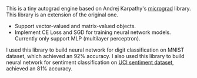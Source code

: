 This is a tiny autograd engine based on Andrej Karpathy's [micrograd](https://github.com/karpathy/micrograd) library. This library is an extension of the original one.

* Support vector-valued and matrix-valued objects.
* Implement CE Loss and SGD for training neural network models. Currently only support MLP (multilayer perceptron).

I used this library to build neural network for digit classification on MNIST dataset, which achieved an 92% accuracy. I also used this library to build neural network for sentiment classification on [UCI sentiment dataset](https://archive.ics.uci.edu/dataset/331/sentiment+labelled+sentences), achieved an 81% accuracy.